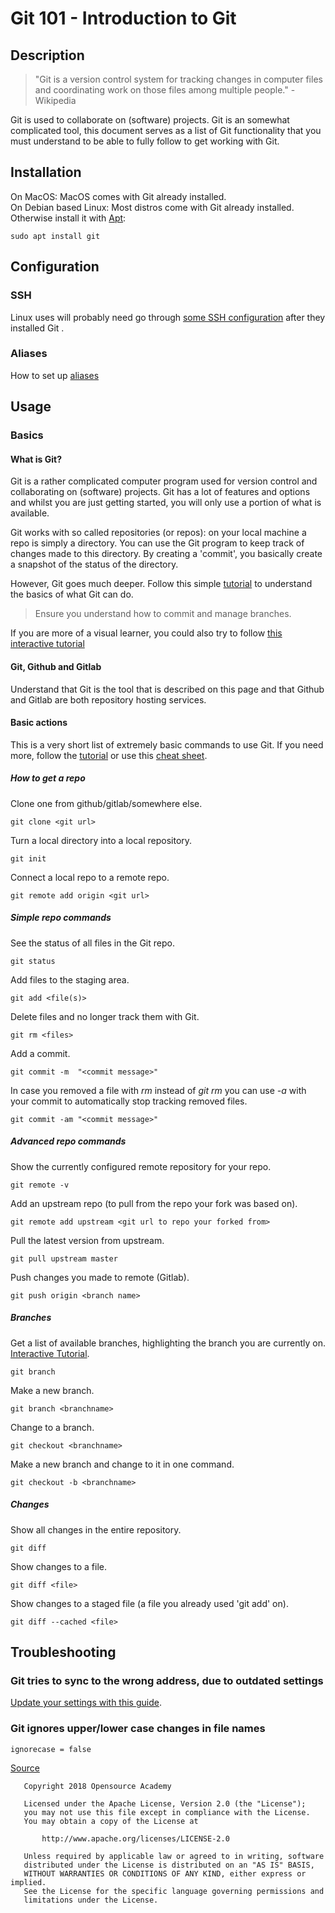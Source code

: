 # Git 101 - Introduction to Git

## Description
> "Git is a version control system for tracking changes in computer files and coordinating work on those files among multiple people." - Wikipedia

Git is used to collaborate on (software) projects. Git is an somewhat complicated tool, this document serves as a list of Git functionality that you must understand to be able to fully follow to get working with Git.

## Installation
On MacOS: MacOS comes with Git already installed.  
On Debian based Linux: Most distros come with Git already installed. Otherwise install it with [Apt](apt):
```
sudo apt install git
```

## Configuration
### SSH
Linux uses will probably need go through [some SSH configuration](https://help.github.com/articles/generating-a-new-ssh-key-and-adding-it-to-the-ssh-agent/) after they installed Git .

### Aliases
How to set up [aliases](https://git-scm.com/book/en/v2/Git-Basics-Git-Aliases)

## Usage
### Basics
#### What is Git?
Git is a rather complicated computer program used for version control and collaborating on (software) projects. Git has a lot of features and options and whilst you are just getting started, you will only use a portion of what is available.

Git works with so called repositories (or repos): on your local machine a repo is simply a directory. You can use the Git program to keep track of changes made to this directory. By creating a 'commit', you basically create a snapshot of the status of the directory. 

However, Git goes much deeper. Follow this simple [tutorial](https://try.github.io/levels/1/challenges/1) to understand the basics of what Git can do. 

> Ensure you understand how to commit and manage branches.

If you are more of a visual learner, you could also try to follow [this interactive tutorial](https://learngitbranching.js.org/)

#### Git, Github and Gitlab
Understand that Git is the tool that is described on this page and that Github and Gitlab are both repository hosting services.

#### Basic actions
This is a very short list of extremely basic commands to use Git. If you need more, follow the [tutorial](https://try.github.io/levels/1/challenges/1) or use this [cheat sheet](http://rogerdudler.github.io/git-guide/).

##### How to get a repo
Clone one from github/gitlab/somewhere else.
```
git clone <git url>
```
Turn a local directory into a local repository.
```
git init
```
Connect a local repo to a remote repo.
```
git remote add origin <git url>
```

##### Simple repo commands
See the status of all files in the Git repo.
```
git status
```
Add files to the staging area.
```
git add <file(s)>
```
Delete files and no longer track them with Git.
```
git rm <files>
```
Add a commit.
```
git commit -m  "<commit message>"
```
In case you removed a file with *rm* instead of *git rm* you can use *-a* with your commit to automatically stop tracking removed files.
```
git commit -am "<commit message>"
```

##### Advanced repo commands
Show the currently configured remote repository for your repo.
```
git remote -v
```
Add an upstream repo (to pull from the repo your fork was based on).
```
git remote add upstream <git url to repo your forked from>
```
Pull the latest version from upstream.
```
git pull upstream master
```
Push changes you made to remote (Gitlab).
```
git push origin <branch name>
```

##### Branches
Get a list of available branches, highlighting the branch you are currently on. [Interactive Tutorial](https://learngitbranching.js.org/).
```
git branch
```
Make a new branch.
```
git branch <branchname>
```
Change to a branch.
```
git checkout <branchname>
```
Make a new branch and change to it in one command.
```
git checkout -b <branchname>
```

##### Changes
Show all changes in the entire repository.
```
git diff
```
Show changes to a file.
```
git diff <file>
```
Show changes to a staged file (a file you already used 'git add' on).
```
git diff --cached <file>
```

## Troubleshooting
### Git tries to sync to the wrong address, due to outdated settings
[Update your settings with this guide](https://help.github.com/articles/changing-a-remote-s-url/).

### Git ignores upper/lower case changes in file names
```
ignorecase = false
```
[Source](https://www.avisi.nl/blog/2013/03/27/stop-ignoring-my-capitals-git/)

```
   Copyright 2018 Opensource Academy

   Licensed under the Apache License, Version 2.0 (the "License");
   you may not use this file except in compliance with the License.
   You may obtain a copy of the License at

       http://www.apache.org/licenses/LICENSE-2.0

   Unless required by applicable law or agreed to in writing, software
   distributed under the License is distributed on an "AS IS" BASIS,
   WITHOUT WARRANTIES OR CONDITIONS OF ANY KIND, either express or implied.
   See the License for the specific language governing permissions and
   limitations under the License.
```
